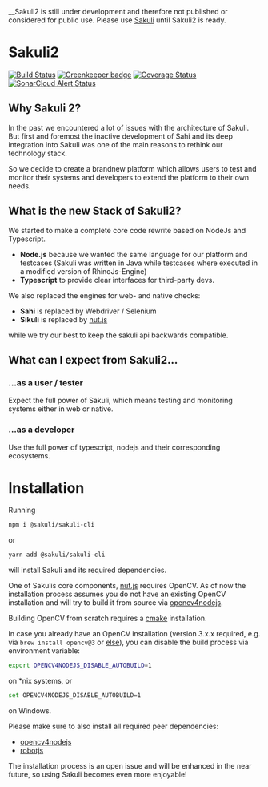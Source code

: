 __Sakuli2 is still under development and therefore not published or considered for public use. Please use [Sakuli](https://github.com/consol/sakuli) until Sakuli2 is ready.

# Sakuli2

[![Build Status](https://travis-ci.com/sakuli/sakuli.svg?branch=master)](https://travis-ci.com/sakuli/sakuli) 
[![Greenkeeper badge](https://badges.greenkeeper.io/sakuli/sakuli.svg)](https://greenkeeper.io/)
[![Coverage Status](https://coveralls.io/repos/github/sakuli/sakuli/badge.svg?branch=master)](https://coveralls.io/github/sakuli/sakuli?branch=master)
[![SonarCloud Alert Status](https://sonarcloud.io/api/project_badges/measure?project=sakuli:sakuli&metric=alert_status)](https://sonarcloud.io/organizations/sakuli/projects)

## Why Sakuli 2?

In the past we encountered a lot of issues with the architecture of Sakuli. But first and foremost the inactive 
development of Sahi and its deep integration into Sakuli was one of the main reasons to rethink our technology stack.

So we decide to create a brandnew platform which allows users to test and monitor their systems and developers to extend 
the platform to their own needs.

## What is the new Stack of Sakuli2?

We started to make a complete core code rewrite based on NodeJs and Typescript.

- __Node.js__ because we wanted the same language for our platform and testcases (Sakuli was written in Java while testcases where executed in a modified version of RhinoJs-Engine)
- __Typescript__ to provide clear interfaces for third-party devs.

We also replaced the engines for web- and native checks:

- __Sahi__ is replaced by Webdriver / Selenium
- __Sikuli__ is replaced by [nut.js](https://github.com/nut-tree/nut.js)

while we try our best to keep the sakuli api backwards compatible.

## What can I expect from Sakuli2...

### ...as a user / tester

Expect the full power of Sakuli, which means testing and monitoring systems either in web or native.

### ...as a developer
 
Use the full power of typescript, nodejs and their corresponding ecosystems.

# Installation

Running 

```bash
npm i @sakuli/sakuli-cli
```

or

```bash
yarn add @sakuli/sakuli-cli
```

will install Sakuli and its required dependencies.


One of Sakulis core components, [nut.js](https://github.com/nut-tree/nut-js) requires OpenCV.
As of now the installation process assumes you do not have an existing OpenCV installation and will try to build it from source via [opencv4nodejs](https://github.com/justadudewhohacks/opencv4nodejs).

Building OpenCV from scratch requires a [cmake](https://cmake.org/) installation.

In case you already have an OpenCV installation (version 3.x.x required, e.g. via `brew install opencv@3` or [else](https://docs.opencv.org/3.4/df/d65/tutorial_table_of_content_introduction.html)), you can disable the build process via environment variable:

```bash
export OPENCV4NODEJS_DISABLE_AUTOBUILD=1
```

on *nix systems, or 

```bash
set OPENCV4NODEJS_DISABLE_AUTOBUILD=1
```

on Windows.

Please make sure to also install all required peer dependencies:
 
- [opencv4nodejs](https://github.com/justadudewhohacks/opencv4nodejs#how-to-install)
- [robotjs](http://robotjs.io/docs/building)

The installation process is an open issue and will be enhanced in the near future, so using Sakuli becomes even more enjoyable!